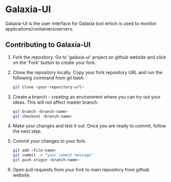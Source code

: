 # Galaxia-UI #

Galaxia-UI is the user interface for Galaxia tool which is used to monitor applications/containers/servers.

## Contributing to Galaxia-UI ##

1. Fork the repository.
   Go to 'galaxia-ui' project on github website and click on the 'Fork' button to create your fork.

2. Clone the repository locally.
   Copy your fork repository URL and run the following command from git bash.
   ```sh
   git clone <your-repository-url>
   ```

3. Create a branch - creating an environment where you can try out your ideas. This will not affect master branch.
   ```sh
   git branch <branch-name>
   git checkout <branch-name>
   ```

4. Make your changes and test it out. Once you are ready to commit, follow the next step.
5. Commit your changes to your fork.
   ```sh
   git add <file-name>
   git commit -m "your commit message"
   git push origin <branch-name>
   ```

6. Open pull requests from your fork to main repository from github website.

